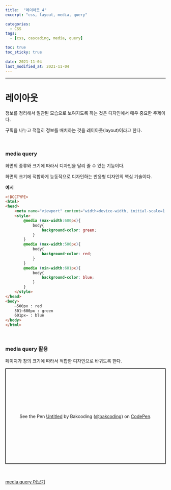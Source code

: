 ```yaml
---
title:  "레이아웃_4"
excerpt: "css, layout, media, query"

categories:
  - CSS
tags:
  - [css, cascading, media, query]

toc: true
toc_sticky: true
 
date: 2021-11-04 
last_modified_at: 2021-11-04
---  
```


***

<h1> 레이아웃  </h1>
정보를 정리해서 일관된 모습으로 보여지도록 하는 것은 디자인에서 매우 중요한 주제이다.  

구획을 나누고 적절히 정보를 배치하는 것을 레이아웃(layout)이라고 한다.  

<br>

### media query

화면의 종류와 크기에 따라서 디자인을 달리 줄 수 있는 기능이다. 

화면의 크기에 적합하게 능동적으로 디자인하는 반응형 디자인의 핵심 기술이다.  

**예시**

```html
<!DOCTYPE>
<html>
<head>
    <meta name="viewport" content="width=device-width, initial-scale=1.0">
    <style>
        @media (max-width:600px){
            body{
                background-color: green;
            }
        }
        @media (max-width:500px){
            body{
                background-color: red;
            }
        }
        @media (min-width:601px){
            body{
                background-color: blue;
            }
        }  
    </style>
</head>
<body>
    ~500px : red
    501~600px : green
    601px~ : blue
</body>
</html>
```

<br>

### media query 활용  

페이지가 창의 크기에 따라서 적합한 디자인으로 바뀌도록 한다.  

<p class="codepen" data-height="300" data-default-tab="html,result" data-slug-hash="NWvyPXK" data-user="bakcoding" style="height: 300px; box-sizing: border-box; display: flex; align-items: center; justify-content: center; border: 2px solid; margin: 1em 0; padding: 1em;">
  <span>See the Pen <a href="https://codepen.io/bakcoding/pen/NWvyPXK">
  Untitled</a> by Bakcoding (<a href="https://codepen.io/bakcoding">@bakcoding</a>)
  on <a href="https://codepen.io">CodePen</a>.</span>
</p>
<script async src="https://cpwebassets.codepen.io/assets/embed/ei.js"></script><br>


<a href="https://www.w3schools.com/cssref/css3_pr_mediaquery.asp">media query 더보기</a>  